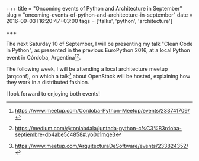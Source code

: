 +++
title = "Oncoming events of Python and Architecture in September"
slug = "oncoming-events-of-python-and-architecture-in-september"
date = 2016-09-03T16:20:47+03:00
tags = ['talks', 'python', 'architecture']

+++

The next Saturday 10 of September, I will be presenting my talk \"Clean
Code in Python\", as presented in the previous EuroPython 2016, at a
local Python event in Córdoba, Argentina[^1][^2].

The following week, I will be attending a local architecture meetup
(arqconf), on which a talk[^3] about OpenStack will be hosted,
explaining how they work in a distributed fashion.

I look forward to enjoying both events!

[^1]: <https://www.meetup.com/Cordoba-Python-Meetup/events/233741709/>

[^2]: <https://medium.com/@toniabdala/juntada-python-c%C3%B3rdoba-septiembre-db4abe5c4858#.yo0x1mqe3>

[^3]: <https://www.meetup.com/ArquitecturaDeSoftware/events/233824352/>
